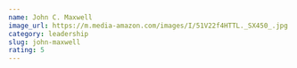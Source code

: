```yaml
---
name: John C. Maxwell
image_url: https://m.media-amazon.com/images/I/51V22f4HTTL._SX450_.jpg
category: leadership
slug: john-maxwell
rating: 5
---
```

